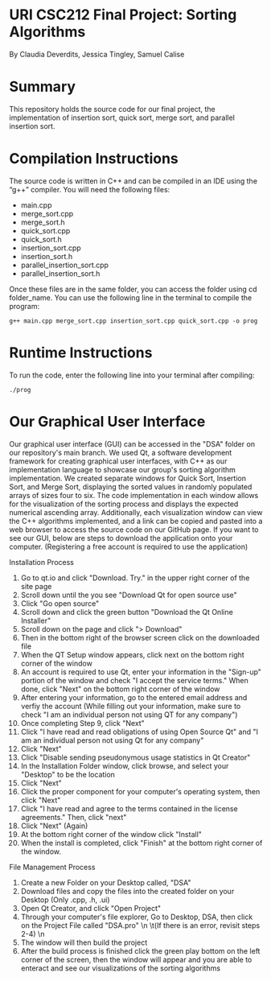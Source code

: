 # URI CSC212 Final Project: Sorting Algorithms
By Claudia Deverdits, Jessica Tingley, Samuel Calise

# Summary
This repository holds the source code for our final project, the implementation of insertion sort, quick sort, merge sort, and parallel insertion sort. 

# Compilation Instructions
The source code is written in C++ and can be compiled in an IDE using the “g++” compiler. You will need the following files:

* main.cpp
* merge_sort.cpp
* merge_sort.h
* quick_sort.cpp
* quick_sort.h
* insertion_sort.cpp
* insertion_sort.h
* parallel_insertion_sort.cpp
* parallel_insertion_sort.h

Once these files are in the same folder, you can access the folder using cd folder_name. You can use the following line in the terminal to compile the program:

```
g++ main.cpp merge_sort.cpp insertion_sort.cpp quick_sort.cpp -o prog
```

# Runtime Instructions
To run the code, enter the following line into your terminal after compiling: 

```
./prog
```

# Our Graphical User Interface
Our graphical user interface (GUI) can be accessed in the "DSA" folder on our repository's main branch. We used Qt, a software development framework for creating graphical user interfaces, with C++ as our implementation language to showcase our group's sorting algorithm implementation. We created separate windows for Quick Sort, Insertion Sort, and Merge Sort, displaying the sorted values in randomly populated arrays of sizes four to six. The code implementation in each window allows for the visualization of the sorting process and displays the expected numerical ascending array. Additionally, each visualization window can view the C++ algorithms implemented, and a link can be copied and pasted into a web browser to access the source code on our GitHub page. If you want to see our GUI, below are steps to download the application onto your computer. (Registering a free account is required to use the application)


Installation Process
1. Go to qt.io and click "Download. Try." in the upper right corner of the site page
2. Scroll down until the you see "Download Qt for open source use"
3. Click "Go open source"
4. Scroll down and click the green button "Download the Qt Online Installer"
5. Scroll down on the page and click "> Download"
6. Then in the bottom right of the browser screen click on the downloaded file
7. When the QT Setup window appears, click next on the bottom right corner of the window
8. An account is required to use Qt, enter your information in the "Sign-up" portion of the window and check "I accept the service terms." When done, click "Next" on the bottom right corner of the window
9. After entering your information, go to the entered email address and verfiy the account (While filling out your information, make sure to check "I am an individual person not using QT for any company")
10. Once completing Step 9, click "Next"
11. Click "I have read and read obligations of using Open Source Qt" and "I am an individual person not using Qt for any company"
12. Click "Next"
13. Click "Disable sending pseudonymous usage statistics in Qt Creator"
14. In the Installation Folder window, click browse, and select your "Desktop" to be the location
15. Click "Next"
16. Click the proper component for your computer's operating system, then click "Next"
17. Click "I have read and agree to the terms contained in the license agreements." Then, click "next"
18. Click "Next" (Again)
19. At the bottom right corner of the window click "Install"
20. When the install is completed, click "Finish" at the bottom right corner of the window.

File Management Process
1. Create a new Folder on your Desktop called, "DSA"
2. Download files and copy the files into the created folder on your Desktop (Only .cpp, .h, .ui)
3. Open Qt Creator, and click "Open Project"
4. Through your computer's file explorer, Go to Desktop, DSA, then click on the Project File called "DSA.pro"
\n \t(If there is an error, revisit steps 2-4) \n
5. The window will then build the project
6. After the build process is finished click the green play bottom on the left corner of the screen, then the window will appear and you are able to enteract and see our visualizations of the sorting algorithms
